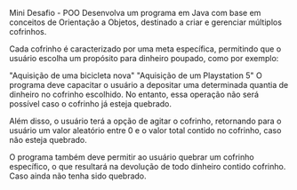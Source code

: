 Mini Desafio - POO
Desenvolva um programa em Java com base em conceitos de Orientação a Objetos, destinado a criar e gerenciar múltiplos cofrinhos.

Cada cofrinho é caracterizado por uma meta específica, permitindo que o usuário escolha um propósito para dinheiro poupado, como por exemplo:

"Aquisição de uma bicicleta nova"
"Aquisição de um Playstation 5"
O programa deve capacitar o usuário a depositar uma determinada quantia de dinheiro no cofrinho escolhido. No entanto, essa operação não será possível caso o cofrinho já esteja quebrado.

Além disso, o usuário terá a opção de agitar o cofrinho, retornando para o usuário um valor aleatório entre 0 e o valor total contido no cofrinho, caso não esteja quebrado.

O programa também deve permitir ao usuário quebrar um cofrinho específico, o que resultará na devolução de todo dinheiro contido cofrinho. Caso ainda não tenha sido quebrado.